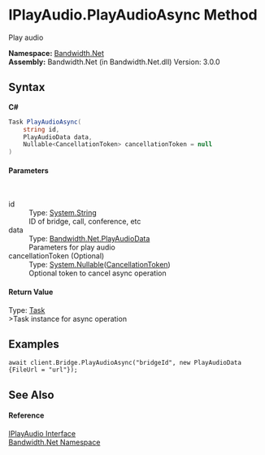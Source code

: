 ﻿# IPlayAudio.PlayAudioAsync Method 
 

Play audio

**Namespace:**&nbsp;<a href ="N_Bandwidth_Net.md">Bandwidth.Net</a><br />**Assembly:**&nbsp;Bandwidth.Net (in Bandwidth.Net.dll) Version: 3.0.0

## Syntax

**C#**<br />
``` C#
Task PlayAudioAsync(
	string id,
	PlayAudioData data,
	Nullable<CancellationToken> cancellationToken = null
)
```


#### Parameters
&nbsp;<dl><dt>id</dt><dd>Type: <a href="http://msdn2.microsoft.com/en-us/library/s1wwdcbf" target="_blank">System.String</a><br />ID of bridge, call, conference, etc</dd><dt>data</dt><dd>Type: <a href ="T_Bandwidth_Net_PlayAudioData.md">Bandwidth.Net.PlayAudioData</a><br />Parameters for play audio</dd><dt>cancellationToken (Optional)</dt><dd>Type: <a href="http://msdn2.microsoft.com/en-us/library/b3h38hb0" target="_blank">System.Nullable</a>(<a href="http://msdn2.microsoft.com/en-us/library/dd384802" target="_blank">CancellationToken</a>)<br />Optional token to cancel async operation</dd></dl>

#### Return Value
Type: <a href="http://msdn2.microsoft.com/en-us/library/dd235678" target="_blank">Task</a><br />>Task instance for async operation

## Examples

```
await client.Bridge.PlayAudioAsync("bridgeId", new PlayAudioData {FileUrl = "url"});
```


## See Also


#### Reference
<a href ="T_Bandwidth_Net_IPlayAudio.md">IPlayAudio Interface</a><br /><a href ="N_Bandwidth_Net.md">Bandwidth.Net Namespace</a><br />